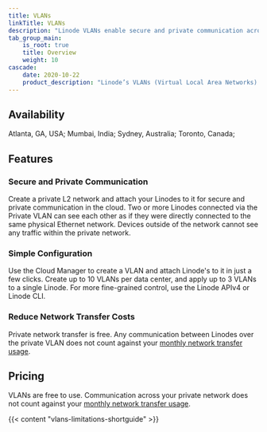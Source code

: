 ```yaml
---
title: VLANs
linkTitle: VLANs
description: "Linode VLANs enable secure and private communication across Linodes within the same data center region. This free service is a great way to keep your cloud workloads secure. VLANs are easy to create using the Linode Cloud Manager, API, and CLI."
tab_group_main:
    is_root: true
    title: Overview
    weight: 10
cascade:
    date: 2020-10-22
    product_description: "Linode’s VLANs (Virtual Local Area Networks) feature allows you to create private L2 networks in the cloud where Linodes can communicate privately and securely. Two or more Linodes connected via the VLAN can see each other as if they were directly connected to the same physical Ethernet network."
---
```


## Availability

Atlanta, GA, USA; Mumbai, India; Sydney, Australia; Toronto, Canada;

## Features

### Secure and Private Communication

Create a private L2 network and attach your Linodes to it for secure and private communication in the cloud. Two or more Linodes connected via the Private VLAN can see each other as if they were directly connected to the same physical Ethernet network. Devices outside of the network cannot see any traffic within the private network.

### Simple Configuration

Use the Cloud Manager to create a VLAN and attach Linode's to it in just a few clicks. Create up to 10 VLANs per data center, and apply up to 3 VLANs to a single Linode. For more fine-grained control, use the Linode APIv4 or Linode CLI.

### Reduce Network Transfer Costs

Private network transfer is free. Any communication between Linodes over the private VLAN does not count against your [monthly network transfer usage](/docs/guides/network-transfer/).

## Pricing

VLANs are free to use. Communication across your private network does not count against your [monthly network transfer usage](/docs/guides/network-transfer/).


{{< content "vlans-limitations-shortguide" >}}